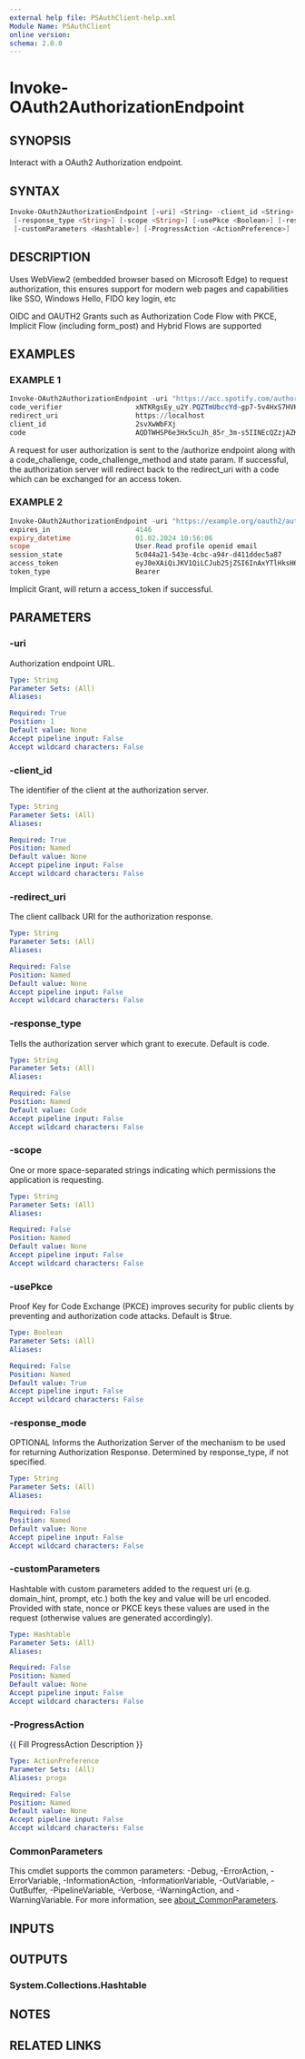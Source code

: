 ```yaml
---
external help file: PSAuthClient-help.xml
Module Name: PSAuthClient
online version:
schema: 2.0.0
---
```


# Invoke-OAuth2AuthorizationEndpoint

## SYNOPSIS
Interact with a OAuth2 Authorization endpoint.

## SYNTAX

```powershell
Invoke-OAuth2AuthorizationEndpoint [-uri] <String> -client_id <String> [-redirect_uri <String>]
 [-response_type <String>] [-scope <String>] [-usePkce <Boolean>] [-response_mode <String>]
 [-customParameters <Hashtable>] [-ProgressAction <ActionPreference>] [<CommonParameters>]
```

## DESCRIPTION
Uses WebView2 (embedded browser based on Microsoft Edge) to request authorization, this ensures support for modern web pages and capabilities like SSO, Windows Hello, FIDO key login, etc

OIDC and OAUTH2 Grants such as Authorization Code Flow with PKCE, Implicit Flow (including form_post) and Hybrid Flows are supported

## EXAMPLES

### EXAMPLE 1
```powershell
Invoke-OAuth2AuthorizationEndpoint -uri "https://acc.spotify.com/authorize" -client_id "2svXwWbFXj" -scope "user-read-currently-playing" -redirect_uri "http://localhost"
code_verifier                  xNTKRgsEy_u2Y.PQZTmUbccYd~gp7-5v4HxS7HVKSD2fE.uW_yu77HuA-_sOQ...
redirect_uri                   https://localhost
client_id                      2svXwWbFXj
code                           AQDTWHSP6e3Hx5cuJh_85r_3m-s5IINEcQZzjAZKdV4DP_QRqSHJzK_iNB_hN...
```

A request for user authorization is sent to the /authorize endpoint along with a code_challenge, code_challenge_method and state param. 
If successful, the authorization server will redirect back to the redirect_uri with a code which can be exchanged for an access token.

### EXAMPLE 2
```powershell
Invoke-OAuth2AuthorizationEndpoint -uri "https://example.org/oauth2/authorize" -client_id "0325" -redirect_uri "http://localhost" -scope "user.read" -response_type "token" -usePkce:$false -customParameters @{ login = "none" }
expires_in                     4146
expiry_datetime                01.02.2024 10:56:06
scope                          User.Read profile openid email
session_state                  5c044a21-543e-4cbc-a94r-d411ddec5a87
access_token                   eyJ0eXAiQiJKV1QiLCJub25jZSI6InAxYTlHksH6bktYdjhud3VwMklEOGtUM...
token_type                     Bearer
```

Implicit Grant, will return a access_token if successful.

## PARAMETERS

### -uri
Authorization endpoint URL.

```yaml
Type: String
Parameter Sets: (All)
Aliases:

Required: True
Position: 1
Default value: None
Accept pipeline input: False
Accept wildcard characters: False
```

### -client_id
The identifier of the client at the authorization server.

```yaml
Type: String
Parameter Sets: (All)
Aliases:

Required: True
Position: Named
Default value: None
Accept pipeline input: False
Accept wildcard characters: False
```

### -redirect_uri
The client callback URI for the authorization response.

```yaml
Type: String
Parameter Sets: (All)
Aliases:

Required: False
Position: Named
Default value: None
Accept pipeline input: False
Accept wildcard characters: False
```

### -response_type
Tells the authorization server which grant to execute.
Default is code.

```yaml
Type: String
Parameter Sets: (All)
Aliases:

Required: False
Position: Named
Default value: Code
Accept pipeline input: False
Accept wildcard characters: False
```

### -scope
One or more space-separated strings indicating which permissions the application is requesting.

```yaml
Type: String
Parameter Sets: (All)
Aliases:

Required: False
Position: Named
Default value: None
Accept pipeline input: False
Accept wildcard characters: False
```

### -usePkce
Proof Key for Code Exchange (PKCE) improves security for public clients by preventing and authorization code attacks.
Default is $true.

```yaml
Type: Boolean
Parameter Sets: (All)
Aliases:

Required: False
Position: Named
Default value: True
Accept pipeline input: False
Accept wildcard characters: False
```

### -response_mode
OPTIONAL Informs the Authorization Server of the mechanism to be used for returning Authorization Response.
Determined by response_type, if not specified.

```yaml
Type: String
Parameter Sets: (All)
Aliases:

Required: False
Position: Named
Default value: None
Accept pipeline input: False
Accept wildcard characters: False
```

### -customParameters
Hashtable with custom parameters added to the request uri (e.g.
domain_hint, prompt, etc.) both the key and value will be url encoded.
Provided with state, nonce or PKCE keys these values are used in the request (otherwise values are generated accordingly).

```yaml
Type: Hashtable
Parameter Sets: (All)
Aliases:

Required: False
Position: Named
Default value: None
Accept pipeline input: False
Accept wildcard characters: False
```

### -ProgressAction
{{ Fill ProgressAction Description }}

```yaml
Type: ActionPreference
Parameter Sets: (All)
Aliases: proga

Required: False
Position: Named
Default value: None
Accept pipeline input: False
Accept wildcard characters: False
```

### CommonParameters
This cmdlet supports the common parameters: -Debug, -ErrorAction, -ErrorVariable, -InformationAction, -InformationVariable, -OutVariable, -OutBuffer, -PipelineVariable, -Verbose, -WarningAction, and -WarningVariable. For more information, see [about_CommonParameters](http://go.microsoft.com/fwlink/?LinkID=113216).

## INPUTS

## OUTPUTS

### System.Collections.Hashtable
## NOTES

## RELATED LINKS
